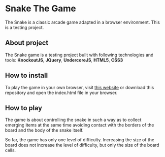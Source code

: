 # Snake The Game
The Snake is a classic arcade game adapted in a browser environment. This is a
testing project.

## About project
The Snake game is a testing project built with following technologies and tools:
**KnockoutJS**, **JQuery**, **UndercoreJS**, **HTML5**, **CSS3**   

## How to install
To play the game in your own browser, visit
[this website](https://mateusz-kirmuc.github.io/snake_the_game/) or download
this repository and open the index.html file in your browser.

## How to play
The game is about controlling the snake in such a way as to collect emerging
items at the same time avoiding contact with the borders of the board and the
body of the snake itself.

So far, the game has only one level of difficulty. Increasing the size of the
board does not increase the level of difficulty, but only the size of the board
 cells.
